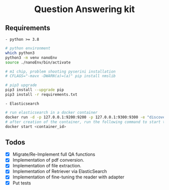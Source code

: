 <div align="center"> 
    <h1>
        Question Answering kit
    </h1>
</div>

## Requirements

    - python >= 3.8

```bash
# python environment
which python3
python3 -m venv nanoEnv
source ./nanoEnv/bin/activate

# m1 chip, problem shooting pyserini installation
# CFLAGS="-mavx -DWARN(a)=(a)" pip install nmslib 

# pip3 upgrade
pip3 install --upgrade pip
pip3 install -r requirements.txt
```

    - Elasticsearch

```bash
# run elasticsearch in a docker container
docker run -d -p 127.0.0.1:9200:9200 -p 127.0.0.1:9300:9300 -e "discovery.type=single-node" docker.elastic.co/elasticsearch/elasticsearch:7.9.2
# after creation of the container, run the following command to start the container
docker start <container_id>
```

## Todos

- [X] Migrate/Re-Implement full QA functions
- [X] Implementation of pdf conversion.
- [X] Implementation of file extraction.
- [X] Implementation of Retriever via ElasticSearch
- [X] Implementation of fine-tuning the reader with adapter
- [X] Put tests
